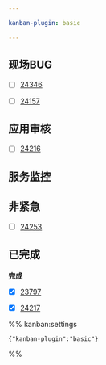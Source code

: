 ```yaml
---

kanban-plugin: basic

---
```


## 现场BUG

- [ ] [24346](http://192.168.11.34/index.php?m=bug&f=view&bugID=24346)
- [ ] [24157](http://192.168.11.34/index.php?m=bug&f=view&bugID=24157)


## 应用审核

- [ ] [24216](http://192.168.11.34/index.php?m=bug&f=view&bugID=24216)


## 服务监控



## 非紧急

- [ ] [24253](http://192.168.11.34/index.php?m=bug&f=view&bugID=24253)


## 已完成

**完成**
- [x] [23797](http://192.168.11.34/index.php?m=bug&f=view&bugID=23797)
- [x] [24217](http://192.168.11.34/index.php?m=bug&f=view&bugID=24217)




%% kanban:settings
```
{"kanban-plugin":"basic"}
```
%%